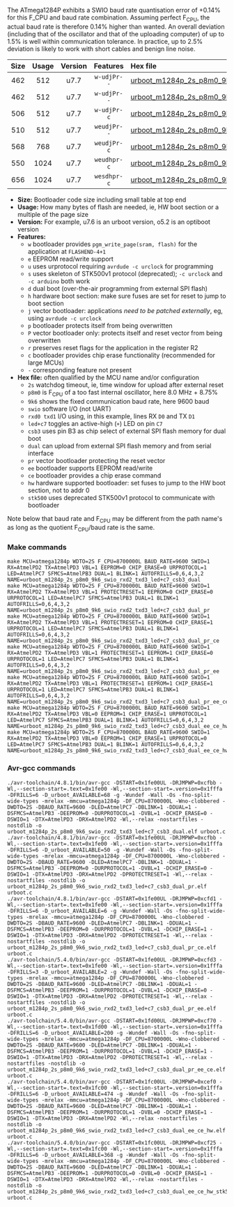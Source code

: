 The ATmega1284P exhibits a SWIO baud rate quantisation error of +0.14% for this F_CPU and baud rate combination. Assuming perfect F<sub>CPU</sub>, the actual baud rate is therefore 0.14% higher than wanted. An overall deviation (including that of the oscillator and that of the uploading computer) of up to 1.5% is well within communication tolerance. In practice, up to 2.5% deviation is likely to work with short cables and benign line noise.

|Size|Usage|Version|Features|Hex file|
|:-:|:-:|:-:|:-:|:--|
|462|512|u7.7|`w-udjPr--`|[urboot_m1284p_2s_p8m0_9k6_swio_rxd2_txd3_led+c7_csb3_dual.hex](https://raw.githubusercontent.com/stefanrueger/urboot.hex/main/boards/urclockmega/atmega1284p/watchdog_2_s/internal_oscillator_p%2B8.75%25/%2B8m000000_hz/%2B%2B%2B9k6_baud/uart1_rxd2_txd3/led%2Bc7_csb3_dual/urboot_m1284p_2s_p8m0_9k6_swio_rxd2_txd3_led%2Bc7_csb3_dual.hex)|
|462|512|u7.7|`w-udjPr--`|[urboot_m1284p_2s_p8m0_9k6_swio_rxd2_txd3_led+c7_csb3_dual_pr.hex](https://raw.githubusercontent.com/stefanrueger/urboot.hex/main/boards/urclockmega/atmega1284p/watchdog_2_s/internal_oscillator_p%2B8.75%25/%2B8m000000_hz/%2B%2B%2B9k6_baud/uart1_rxd2_txd3/led%2Bc7_csb3_dual/urboot_m1284p_2s_p8m0_9k6_swio_rxd2_txd3_led%2Bc7_csb3_dual_pr.hex)|
|506|512|u7.7|`w-udjPr-c`|[urboot_m1284p_2s_p8m0_9k6_swio_rxd2_txd3_led+c7_csb3_dual_pr_ce.hex](https://raw.githubusercontent.com/stefanrueger/urboot.hex/main/boards/urclockmega/atmega1284p/watchdog_2_s/internal_oscillator_p%2B8.75%25/%2B8m000000_hz/%2B%2B%2B9k6_baud/uart1_rxd2_txd3/led%2Bc7_csb3_dual/urboot_m1284p_2s_p8m0_9k6_swio_rxd2_txd3_led%2Bc7_csb3_dual_pr_ce.hex)|
|510|512|u7.7|`weudjPr--`|[urboot_m1284p_2s_p8m0_9k6_swio_rxd2_txd3_led+c7_csb3_dual_pr_ee.hex](https://raw.githubusercontent.com/stefanrueger/urboot.hex/main/boards/urclockmega/atmega1284p/watchdog_2_s/internal_oscillator_p%2B8.75%25/%2B8m000000_hz/%2B%2B%2B9k6_baud/uart1_rxd2_txd3/led%2Bc7_csb3_dual/urboot_m1284p_2s_p8m0_9k6_swio_rxd2_txd3_led%2Bc7_csb3_dual_pr_ee.hex)|
|568|768|u7.7|`weudjPr-c`|[urboot_m1284p_2s_p8m0_9k6_swio_rxd2_txd3_led+c7_csb3_dual_pr_ee_ce.hex](https://raw.githubusercontent.com/stefanrueger/urboot.hex/main/boards/urclockmega/atmega1284p/watchdog_2_s/internal_oscillator_p%2B8.75%25/%2B8m000000_hz/%2B%2B%2B9k6_baud/uart1_rxd2_txd3/led%2Bc7_csb3_dual/urboot_m1284p_2s_p8m0_9k6_swio_rxd2_txd3_led%2Bc7_csb3_dual_pr_ee_ce.hex)|
|550|1024|u7.7|`weudhpr-c`|[urboot_m1284p_2s_p8m0_9k6_swio_rxd2_txd3_led+c7_csb3_dual_ee_ce_hw.hex](https://raw.githubusercontent.com/stefanrueger/urboot.hex/main/boards/urclockmega/atmega1284p/watchdog_2_s/internal_oscillator_p%2B8.75%25/%2B8m000000_hz/%2B%2B%2B9k6_baud/uart1_rxd2_txd3/led%2Bc7_csb3_dual/urboot_m1284p_2s_p8m0_9k6_swio_rxd2_txd3_led%2Bc7_csb3_dual_ee_ce_hw.hex)|
|656|1024|u7.7|`wesdhpr-c`|[urboot_m1284p_2s_p8m0_9k6_swio_rxd2_txd3_led+c7_csb3_dual_ee_ce_hw_stk500.hex](https://raw.githubusercontent.com/stefanrueger/urboot.hex/main/boards/urclockmega/atmega1284p/watchdog_2_s/internal_oscillator_p%2B8.75%25/%2B8m000000_hz/%2B%2B%2B9k6_baud/uart1_rxd2_txd3/led%2Bc7_csb3_dual/urboot_m1284p_2s_p8m0_9k6_swio_rxd2_txd3_led%2Bc7_csb3_dual_ee_ce_hw_stk500.hex)|

- **Size:** Bootloader code size including small table at top end
- **Usage:** How many bytes of flash are needed, ie, HW boot section or a multiple of the page size
- **Version:** For example, u7.6 is an urboot version, o5.2 is an optiboot version
- **Features:**
  + `w` bootloader provides `pgm_write_page(sram, flash)` for the application at `FLASHEND-4+1`
  + `e` EEPROM read/write support
  + `u` uses urprotocol requiring `avrdude -c urclock` for programming
  + `s` uses skeleton of STK500v1 protocol (deprecated); `-c urclock` and `-c arduino` both work
  + `d` dual boot (over-the-air programming from external SPI flash)
  + `h` hardware boot section: make sure fuses are set for reset to jump to boot section
  + `j` vector bootloader: applications *need to be patched externally*, eg, using `avrdude -c urclock`
  + `p` bootloader protects itself from being overwritten
  + `P` vector bootloader only: protects itself and reset vector from being overwritten
  + `r` preserves reset flags for the application in the register R2
  + `c` bootloader provides chip erase functionality (recommended for large MCUs)
  + `-` corresponding feature not present
- **Hex file:** often qualified by the MCU name and/or configuration
  + `2s` watchdog timeout, ie, time window for upload after external reset
  + `p8m0` is F<sub>CPU</sub> of a too fast internal oscillator, here 8.0 MHz + 8.75%
  + `9k6` shows the fixed communication baud rate, here 9600 baud
  + `swio` software I/O (not UART)
  + `rxd0 txd1` I/O using, in this example, lines RX `D0` and TX `D1`
  + `led+c7` toggles an active-high (`+`) LED on pin `C7`
  + `csb3` uses pin B3 as chip select of external SPI flash memory for dual boot
  + `dual` can upload from external SPI flash memory and from serial interface
  + `pr` vector bootloader protecting the reset vector
  + `ee` bootloader supports EEPROM read/write
  + `ce` bootloader provides a chip erase command
  + `hw` hardware supported bootloader: set fuses to jump to the HW boot section, not to addr 0
  + `stk500` uses deprecated STK500v1 protocol to communicate with bootloader


Note below that baud rate and F<sub>CPU</sub> may be different from the path name's as long as the quotient F<sub>CPU</sub>/baud rate is the same.

### Make commands
```
make MCU=atmega1284p WDTO=2S F_CPU=8700000L BAUD_RATE=9600 SWIO=1 RX=AtmelPD2 TX=AtmelPD3 VBL=1 EEPROM=0 CHIP_ERASE=0 URPROTOCOL=1 LED=AtmelPC7 SFMCS=AtmelPB3 DUAL=1 BLINK=1 AUTOFRILLS=0,6,4,3,2 NAME=urboot_m1284p_2s_p8m0_9k6_swio_rxd2_txd3_led+c7_csb3_dual
make MCU=atmega1284p WDTO=2S F_CPU=8700000L BAUD_RATE=9600 SWIO=1 RX=AtmelPD2 TX=AtmelPD3 VBL=1 PROTECTRESET=1 EEPROM=0 CHIP_ERASE=0 URPROTOCOL=1 LED=AtmelPC7 SFMCS=AtmelPB3 DUAL=1 BLINK=1 AUTOFRILLS=0,6,4,3,2 NAME=urboot_m1284p_2s_p8m0_9k6_swio_rxd2_txd3_led+c7_csb3_dual_pr
make MCU=atmega1284p WDTO=2S F_CPU=8700000L BAUD_RATE=9600 SWIO=1 RX=AtmelPD2 TX=AtmelPD3 VBL=1 PROTECTRESET=1 EEPROM=0 CHIP_ERASE=1 URPROTOCOL=1 LED=AtmelPC7 SFMCS=AtmelPB3 DUAL=1 BLINK=1 AUTOFRILLS=0,6,4,3,2 NAME=urboot_m1284p_2s_p8m0_9k6_swio_rxd2_txd3_led+c7_csb3_dual_pr_ce
make MCU=atmega1284p WDTO=2S F_CPU=8700000L BAUD_RATE=9600 SWIO=1 RX=AtmelPD2 TX=AtmelPD3 VBL=1 PROTECTRESET=1 EEPROM=1 CHIP_ERASE=0 URPROTOCOL=1 LED=AtmelPC7 SFMCS=AtmelPB3 DUAL=1 BLINK=1 AUTOFRILLS=0,6,4,3,2 NAME=urboot_m1284p_2s_p8m0_9k6_swio_rxd2_txd3_led+c7_csb3_dual_pr_ee
make MCU=atmega1284p WDTO=2S F_CPU=8700000L BAUD_RATE=9600 SWIO=1 RX=AtmelPD2 TX=AtmelPD3 VBL=1 PROTECTRESET=1 EEPROM=1 CHIP_ERASE=1 URPROTOCOL=1 LED=AtmelPC7 SFMCS=AtmelPB3 DUAL=1 BLINK=1 AUTOFRILLS=0,6,4,3,2 NAME=urboot_m1284p_2s_p8m0_9k6_swio_rxd2_txd3_led+c7_csb3_dual_pr_ee_ce
make MCU=atmega1284p WDTO=2S F_CPU=8700000L BAUD_RATE=9600 SWIO=1 RX=AtmelPD2 TX=AtmelPD3 VBL=0 EEPROM=1 CHIP_ERASE=1 URPROTOCOL=1 LED=AtmelPC7 SFMCS=AtmelPB3 DUAL=1 BLINK=1 AUTOFRILLS=0,6,4,3,2 NAME=urboot_m1284p_2s_p8m0_9k6_swio_rxd2_txd3_led+c7_csb3_dual_ee_ce_hw
make MCU=atmega1284p WDTO=2S F_CPU=8700000L BAUD_RATE=9600 SWIO=1 RX=AtmelPD2 TX=AtmelPD3 VBL=0 EEPROM=1 CHIP_ERASE=1 URPROTOCOL=0 LED=AtmelPC7 SFMCS=AtmelPB3 DUAL=1 BLINK=1 AUTOFRILLS=0,6,4,3,2 NAME=urboot_m1284p_2s_p8m0_9k6_swio_rxd2_txd3_led+c7_csb3_dual_ee_ce_hw_stk500
```

### Avr-gcc commands
```
./avr-toolchain/4.8.1/bin/avr-gcc -DSTART=0x1fe00UL -DRJMPWP=0xcfbb -Wl,--section-start=.text=0x1fe00 -Wl,--section-start=.version=0x1fffa -DFRILLS=6 -D_urboot_AVAILABLE=68 -g -Wundef -Wall -Os -fno-split-wide-types -mrelax -mmcu=atmega1284p -DF_CPU=8700000L -Wno-clobbered -DWDTO=2S -DBAUD_RATE=9600 -DLED=AtmelPC7 -DBLINK=1 -DDUAL=1 -DSFMCS=AtmelPB3 -DEEPROM=0 -DURPROTOCOL=1 -DVBL=1 -DCHIP_ERASE=0 -DSWIO=1 -DTX=AtmelPD3 -DRX=AtmelPD2 -Wl,--relax -nostartfiles -nostdlib -o urboot_m1284p_2s_p8m0_9k6_swio_rxd2_txd3_led+c7_csb3_dual.elf urboot.c
./avr-toolchain/4.8.1/bin/avr-gcc -DSTART=0x1fe00UL -DRJMPWP=0xcfbb -Wl,--section-start=.text=0x1fe00 -Wl,--section-start=.version=0x1fffa -DFRILLS=6 -D_urboot_AVAILABLE=50 -g -Wundef -Wall -Os -fno-split-wide-types -mrelax -mmcu=atmega1284p -DF_CPU=8700000L -Wno-clobbered -DWDTO=2S -DBAUD_RATE=9600 -DLED=AtmelPC7 -DBLINK=1 -DDUAL=1 -DSFMCS=AtmelPB3 -DEEPROM=0 -DURPROTOCOL=1 -DVBL=1 -DCHIP_ERASE=0 -DSWIO=1 -DTX=AtmelPD3 -DRX=AtmelPD2 -DPROTECTRESET=1 -Wl,--relax -nostartfiles -nostdlib -o urboot_m1284p_2s_p8m0_9k6_swio_rxd2_txd3_led+c7_csb3_dual_pr.elf urboot.c
./avr-toolchain/4.8.1/bin/avr-gcc -DSTART=0x1fe00UL -DRJMPWP=0xcfd1 -Wl,--section-start=.text=0x1fe00 -Wl,--section-start=.version=0x1fffa -DFRILLS=6 -D_urboot_AVAILABLE=6 -g -Wundef -Wall -Os -fno-split-wide-types -mrelax -mmcu=atmega1284p -DF_CPU=8700000L -Wno-clobbered -DWDTO=2S -DBAUD_RATE=9600 -DLED=AtmelPC7 -DBLINK=1 -DDUAL=1 -DSFMCS=AtmelPB3 -DEEPROM=0 -DURPROTOCOL=1 -DVBL=1 -DCHIP_ERASE=1 -DSWIO=1 -DTX=AtmelPD3 -DRX=AtmelPD2 -DPROTECTRESET=1 -Wl,--relax -nostartfiles -nostdlib -o urboot_m1284p_2s_p8m0_9k6_swio_rxd2_txd3_led+c7_csb3_dual_pr_ce.elf urboot.c
./avr-toolchain/5.4.0/bin/avr-gcc -DSTART=0x1fe00UL -DRJMPWP=0xcfd3 -Wl,--section-start=.text=0x1fe00 -Wl,--section-start=.version=0x1fffa -DFRILLS=3 -D_urboot_AVAILABLE=2 -g -Wundef -Wall -Os -fno-split-wide-types -mrelax -mmcu=atmega1284p -DF_CPU=8700000L -Wno-clobbered -DWDTO=2S -DBAUD_RATE=9600 -DLED=AtmelPC7 -DBLINK=1 -DDUAL=1 -DSFMCS=AtmelPB3 -DEEPROM=1 -DURPROTOCOL=1 -DVBL=1 -DCHIP_ERASE=0 -DSWIO=1 -DTX=AtmelPD3 -DRX=AtmelPD2 -DPROTECTRESET=1 -Wl,--relax -nostartfiles -nostdlib -o urboot_m1284p_2s_p8m0_9k6_swio_rxd2_txd3_led+c7_csb3_dual_pr_ee.elf urboot.c
./avr-toolchain/5.4.0/bin/avr-gcc -DSTART=0x1fd00UL -DRJMPWP=0xcf70 -Wl,--section-start=.text=0x1fd00 -Wl,--section-start=.version=0x1fffa -DFRILLS=6 -D_urboot_AVAILABLE=200 -g -Wundef -Wall -Os -fno-split-wide-types -mrelax -mmcu=atmega1284p -DF_CPU=8700000L -Wno-clobbered -DWDTO=2S -DBAUD_RATE=9600 -DLED=AtmelPC7 -DBLINK=1 -DDUAL=1 -DSFMCS=AtmelPB3 -DEEPROM=1 -DURPROTOCOL=1 -DVBL=1 -DCHIP_ERASE=1 -DSWIO=1 -DTX=AtmelPD3 -DRX=AtmelPD2 -DPROTECTRESET=1 -Wl,--relax -nostartfiles -nostdlib -o urboot_m1284p_2s_p8m0_9k6_swio_rxd2_txd3_led+c7_csb3_dual_pr_ee_ce.elf urboot.c
./avr-toolchain/5.4.0/bin/avr-gcc -DSTART=0x1fc00UL -DRJMPWP=0xcef0 -Wl,--section-start=.text=0x1fc00 -Wl,--section-start=.version=0x1fffa -DFRILLS=6 -D_urboot_AVAILABLE=474 -g -Wundef -Wall -Os -fno-split-wide-types -mrelax -mmcu=atmega1284p -DF_CPU=8700000L -Wno-clobbered -DWDTO=2S -DBAUD_RATE=9600 -DLED=AtmelPC7 -DBLINK=1 -DDUAL=1 -DSFMCS=AtmelPB3 -DEEPROM=1 -DURPROTOCOL=1 -DVBL=0 -DCHIP_ERASE=1 -DSWIO=1 -DTX=AtmelPD3 -DRX=AtmelPD2 -Wl,--relax -nostartfiles -nostdlib -o urboot_m1284p_2s_p8m0_9k6_swio_rxd2_txd3_led+c7_csb3_dual_ee_ce_hw.elf urboot.c
./avr-toolchain/5.4.0/bin/avr-gcc -DSTART=0x1fc00UL -DRJMPWP=0xcf25 -Wl,--section-start=.text=0x1fc00 -Wl,--section-start=.version=0x1fffa -DFRILLS=6 -D_urboot_AVAILABLE=368 -g -Wundef -Wall -Os -fno-split-wide-types -mrelax -mmcu=atmega1284p -DF_CPU=8700000L -Wno-clobbered -DWDTO=2S -DBAUD_RATE=9600 -DLED=AtmelPC7 -DBLINK=1 -DDUAL=1 -DSFMCS=AtmelPB3 -DEEPROM=1 -DURPROTOCOL=0 -DVBL=0 -DCHIP_ERASE=1 -DSWIO=1 -DTX=AtmelPD3 -DRX=AtmelPD2 -Wl,--relax -nostartfiles -nostdlib -o urboot_m1284p_2s_p8m0_9k6_swio_rxd2_txd3_led+c7_csb3_dual_ee_ce_hw_stk500.elf urboot.c
```

